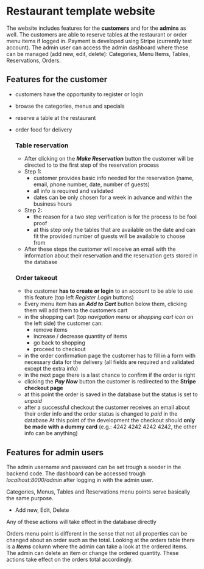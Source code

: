 # Restaurant template website

The website includes features for the **customers** and for the **admins** as well. The customers are able to reserve tables at the restaurant or order menu items if logged in. Payment is developed using Stripe (currently test account).
The admin user can access the admin dashboard where these can be managed (add new, edit, delete): Categories, Menu Items, Tables, Reservations, Orders.

## Features for the customer
- customers have the opportunity to register or login
- browse the categories, menus and specials
- reserve a table at the restaurant
- order food for delivery

    ### Table reservation
    - After clicking on the ***Make Reservation*** button the customer will be directed to to the first step of the reservation process
    - Step 1:
        - customer provides basic info needed for the reservation (name, email, phone number, date, number of guests)
        - all info is required and validated
        - dates can be only chosen for a week in advance and within the business hours
    - Step 2:
        - the reason for a two step verification is for the process to be fool proof
        - at this step only the tables that are available on the date and can fit the provided number of guests will be available to choose from
    - After these steps the customer will receive an email with the information about their reservation and the reservation gets stored in the database

    ### Order takeout
    - the customer **has to create or login** to an account to be able to use this feature (top left *Register Login* buttons)
    - Every menu item has an ***Add to Cart*** button below them, clicking them will add them to the customers cart
    - in the shopping cart (top *navigation menu* or *shopping cart icon* on the left side) the customer can:
        - remove items
        - increase / decrease quantity of items
        - go back to shopping
        - proceed to checkout
    - in the order confirmation page the customer has to fill in a form with necessary data for the delivery (all fields are required and validated except the extra info)
    - in the next page there is a last chance to confirm if the order is right
    - clicking the ***Pay Now*** button the customer is redirected to the **Stripe checkout page**
    - at this point the order is saved in the database but the status is set to *unpaid*
    - after a successful checkout the customer receives an email about their order info and the order status is changed to *paid* in the database
    At this point of the development the checkout should **only be made with a dummy card** (e.g.: 4242 4242 4242 4242, the other info can be anything)
    
## Features for admin users
The admin username and password can be set trough a seeder in the backend code. The dashboard can be accessed trough *localhost:8000/admin* after logging in with the admin user.

Categories, Menus, Tables and Reservations menu points serve basically the same purpose.
- Add new, Edit, Delete

Any of these actions will take effect in the database directly

Orders menu point is different in the sense that not all properties can be changed about an order such as the total.
Looking at the orders table there is a ***Items*** column where the admin can take a look at the ordered items. The admin can delete an item or change the ordered quantity. These actions take effect on the orders total accordingly.
